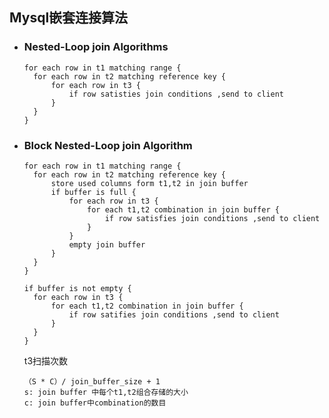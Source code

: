 ## Mysql嵌套连接算法

* ### Nested-Loop join Algorithms

  ~~~
  for each row in t1 matching range {
  	for each row in t2 matching reference key {
  		for each row in t3 {
  			if row satisties join conditions ,send to client
  		}
  	}
  }
  ~~~

  

* ### Block Nested-Loop join Algorithm

  ~~~
  for each row in t1 matching range {
  	for each row in t2 matching reference key {
  		store used columns form t1,t2 in join buffer 
  		if buffer is full {
  			for each row in t3 {
  				for each t1,t2 combination in join buffer {
  					if row satisfies join conditions ,send to client
  				}
  			}
  			empty join buffer
  		}
  	}
  }
  
  if buffer is not empty {
  	for each row in t3 {
  		for each t1,t2 combination in join buffer {
  			if row satifies join conditions ,send to client
  		}
  	}
  }
  ~~~

  t3扫描次数

  ~~~
  （S * C）/ join_buffer_size + 1
  s: join buffer 中每个t1,t2组合存储的大小
  c: join buffer中combination的数目
  ~~~

  